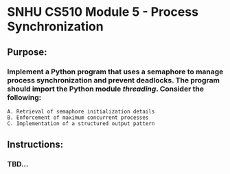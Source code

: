 # SNHU CS510 Module 5 - Process Synchronization

## Purpose:

### Implement a Python program that uses a semaphore to manage process synchronization and prevent deadlocks. The program should import the Python module *threading*. Consider the following: 

    A. Retrieval of semaphore initialization details
    B. Enforcement of maximum concurrent processes 
    C. Implementation of a structured output pattern

## Instructions:

### TBD...